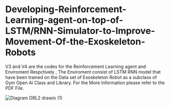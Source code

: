 # Developing-Reinforcement-Learning-agent-on-top-of-LSTM/RNN-Simulator-to-Improve-Movement-Of-the-Exoskeleton-Robots
V3 and V4 are the codes for the Reinforcement Learning agent and Enviroment Respctively , The Enviroment consist of LSTM RNN model that have been trained on the Data set of Exoskeleton Robot as a subclass of Gym Open Ai Class and Library. For the More Information please refer to the PDF File.


![Diagram DRL2 drawio (1)](https://github.com/user-attachments/assets/1165393d-5afa-4607-985a-48600682051a)
